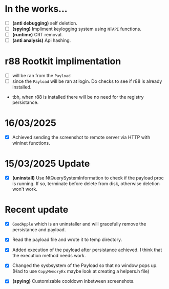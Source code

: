 # In the works...
 - [ ] **(anti debugging)** self deletion.
 - [ ] **(spying)** Impliment keylogging system using `NTAPI` functions.
 - [ ] **(runtime)** CRT removal.
 - [ ] **(anti analysis)** Api hashing.

# **r88** Rootkit implimentation
 - [ ] will be ran from the `Payload`
 - [ ] since the `Payload` will be ran at login. Do checks to see if r88 is already installed.
- tbh, when r88 is installed there will be no need for the registry persistance.

# 16/03/2025
 - [x] Achieved sending the screenshot to remote server via HTTP with wininet functions.

# 15/03/2025 Update
 - [x] **(uninstall)** Use NtQuerySystemInformation to check if the payload proc is running. If so, terminate before delete from disk, otherwise deletion won't work.

# Recent update
 - [x] `GoodApple` which is an uninstaller and will gracefully remove the persistance and payload.
 - [x] Read the payload file and wrote it to temp directory.
 - [x] Added execution of the payload after persistance achieved. I think that the execution method needs work.
 - [x] Changed the sysbsystem of the Payload so that no window pops up. (Had to use `CopyMemoryEx` maybe look at creating a helpers.h file)
 - [x] **(spying)** Customizable cooldown inbetween screenshots.
 